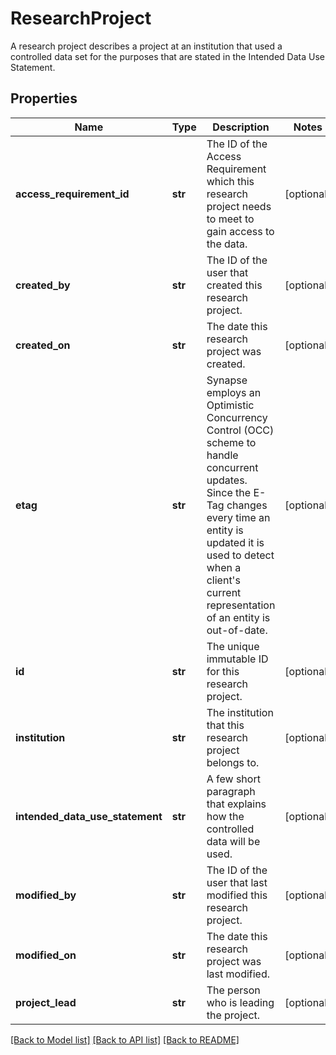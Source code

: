 # ResearchProject

A research project describes a project at an institution that used a controlled data set for the purposes that are stated in the Intended Data Use Statement.
## Properties
Name | Type | Description | Notes
------------ | ------------- | ------------- | -------------
**access_requirement_id** | **str** | The ID of the Access Requirement which this research project needs to meet to gain access to the data. | [optional] 
**created_by** | **str** | The ID of the user that created this research project. | [optional] 
**created_on** | **str** | The date this research project was created. | [optional] 
**etag** | **str** | Synapse employs an Optimistic Concurrency Control (OCC) scheme to handle concurrent updates. Since the E-Tag changes every time an entity is updated it is used to detect when a client&#39;s current representation of an entity is out-of-date.  | [optional] 
**id** | **str** | The unique immutable ID for this research project. | [optional] 
**institution** | **str** | The institution that this research project belongs to. | [optional] 
**intended_data_use_statement** | **str** | A few short paragraph that explains how the controlled data will be used. | [optional] 
**modified_by** | **str** | The ID of the user that last modified this research project. | [optional] 
**modified_on** | **str** | The date this research project was last modified. | [optional] 
**project_lead** | **str** | The person who is leading the project. | [optional] 

[[Back to Model list]](../README.md#documentation-for-models) [[Back to API list]](../README.md#documentation-for-api-endpoints) [[Back to README]](../README.md)


